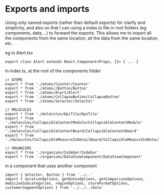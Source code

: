 # Exports and imports

Using only named exports (rather than default exports) for clarify and simplicity, and also so that I can using a index.ts file in root folders (eg components, data, ..) to forward the exports. This allows me to import all the components from the same location, all the data from the same location, etc.

eg in Alert.tsx
```
export class Alert extends React.Component<Props, {}> { ... }
```

in index.ts, at the root of the components folder
```
// ATOMS
export * from './atoms/Counter/Counter'
export * from './atoms//Button/Button'
export * from './atoms/Alert/Alert'
export * from './atoms/CollapseButton/CollapseButton'
export * from './atoms/Selector/Selector'

// MOLECULES
export * from './molecules/KpiTile/KpiTile'
export * from './molecules/CollapsibleContentModule/CollapsibleContentModule'
export * from './molecules/CollapsibleContentBoard/CollapsibleContentBoard'
export * from './molecules/CollapsibleMeasureInDetailBoard/CollapsibleMeasureInDetailBoard'

// ORGANISMS
export * from './organisms/Sidebar/Sidebar'
export * from './organisms/DataViewComponent/DataViewComponent'
```

in a component that uses another component
```
import { Selector, Button } from '../..'
import { durationOptions, getDatesOptions, getComparisonOptions, medicineSubcategories, regionOptions, storeFormatOptions, customerSegmentOptions } from '../../../data'
```

